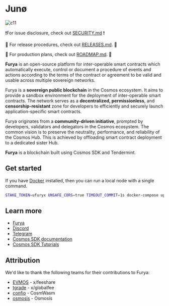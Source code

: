 # Junø

![c11](https://user-images.githubusercontent.com/79812965/131373443-5ff0d9f6-2e2a-41bd-8347-22ac4983e625.jpg)

❗️For issue disclosure, check out [SECURITY.md](./SECURITY.md) ❗️

🚀 For release procedures, check out [RELEASES.md](./RELEASES.md). 🚀

📄 For production plans, check out [ROADMAP.md](./ROADMAP.md). 📄

**Furya** is an open-source platform for inter-operable smart contracts which automatically execute, control or document a procedure of events and actions according to the terms of the contract or agreement to be valid and usable across multiple sovereign networks.

Furya is a **sovereign public blockchain** in the Cosmos ecosystem. It aims to provide a sandbox environment for the deployment of inter-operable smart contracts. The network serves as a **decentralized, permissionless**, and **censorship-resistant** zone for developers to efficiently and securely launch application-specific smart contracts.

Furya originates from a **community-driven initiative**, prompted by developers, validators and delegators in the Cosmos ecosystem. The common vision is to preserve the neutrality, performance, and reliability of the Cosmos Hub. This is achieved by offloading smart contract deployment to a dedicated sister Hub.

**Furya** is a blockchain built using Cosmos SDK and Tendermint.

## Get started

If you have [Docker](https://www.docker.com/) installed, then you can run a local node with a single command.

```bash
STAKE_TOKEN=ufuryx UNSAFE_CORS=true TIMEOUT_COMMIT=1s docker-compose up
```

## Learn more

- [Furya](https://furyanetwork.io)
- [Discord](https://discord.gg/QcWPfK4gJ2)
- [Telegram](https://t.me/FuryaNetwork)
- [Cosmos SDK documentation](https://docs.cosmos.network)
- [Cosmos SDK Tutorials](https://tutorials.cosmos.network)

## Attribution

We'd like to thank the following teams for their contributions to Furya:

- [EVMOS](https://twitter.com/EvmosOrg) - x/feeshare
- [tgrade](https://twitter.com/TgradeFinance) - x/globalfee
- [confio](https://twitter.com/confio_tech) - CosmWasm
- [osmosis](https://twitter.com) - Osmosis
